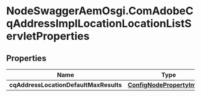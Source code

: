 # NodeSwaggerAemOsgi.ComAdobeCqAddressImplLocationLocationListServletProperties

## Properties

Name | Type | Description | Notes
------------ | ------------- | ------------- | -------------
**cqAddressLocationDefaultMaxResults** | [**ConfigNodePropertyInteger**](ConfigNodePropertyInteger.md) |  | [optional] 


